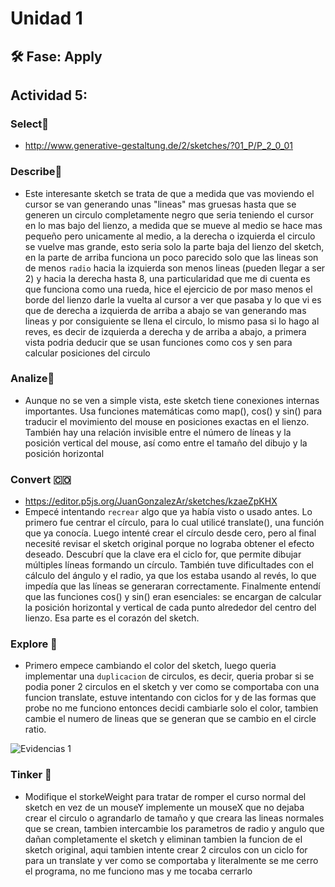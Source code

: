 # Unidad 1

## 🛠 Fase: Apply
## Actividad 5:
### Select🔨
- http://www.generative-gestaltung.de/2/sketches/?01_P/P_2_0_01

### Describe📝
- Este interesante sketch se trata de que a medida que vas moviendo el cursor se van generando unas "lineas" mas gruesas hasta que se generen un circulo completamente negro que seria teniendo el cursor en lo mas bajo del lienzo, a medida que se mueve al medio se hace mas pequeño pero unicamente al medio, a la derecha o izquierda el circulo se vuelve mas grande, esto seria solo la parte baja del lienzo del sketch, en la parte de arriba funciona un poco parecido solo que las lineas son de menos `radio` hacia la izquierda son menos lineas (pueden llegar a ser 2) y hacia la derecha hasta 8, una particularidad que me di cuenta es que funciona como una rueda, hice el ejercicio de por maso menos el borde del lienzo darle la vuelta al cursor a ver que pasaba y lo que vi es que de derecha a izquierda de arriba a abajo se van generando mas lineas y por consiguiente se llena el circulo, lo mismo pasa si lo hago al reves, es decir de izquierda a derecha y de arriba a abajo, a primera vista podria deducir que se usan funciones como cos y sen para calcular posiciones del circulo

### Analize🤔
- Aunque no se ven a simple vista, este sketch tiene conexiones internas importantes. Usa funciones matemáticas como map(), cos() y sin() para traducir el movimiento del mouse en posiciones exactas en el lienzo. También hay una relación invisible entre el número de líneas y la posición vertical del mouse, así como entre el tamaño del dibujo y la posición horizontal
### Convert 🇨🇴
- https://editor.p5js.org/JuanGonzalezAr/sketches/kzaeZpKHX
- Empecé intentando `recrear` algo que ya había visto o usado antes. Lo primero fue centrar el círculo, para lo cual utilicé translate(), una función que ya conocía. Luego intenté crear el círculo desde cero, pero al final necesité revisar el sketch original porque no lograba obtener el efecto deseado. Descubrí que la clave era el ciclo for, que permite dibujar múltiples líneas formando un círculo. También tuve dificultades con el cálculo del ángulo y el radio, ya que los estaba usando al revés, lo que impedía que las líneas se generaran correctamente. Finalmente entendí que las funciones cos() y sin() eran esenciales: se encargan de calcular la posición horizontal y vertical de cada punto alrededor del centro del lienzo. Esa parte es el corazón del sketch.
### Explore 📱
- Primero empece cambiando el color del sketch, luego queria implementar una `duplicacion` de circulos, es decir, queria probar si se podia poner 2 circulos en el sketch y ver como se comportaba con una funcion translate, estuve intentando con ciclos for y de las formas que probe no me funciono entonces decidi cambiarle solo el color, tambien cambie el numero de lineas que se generan que se cambio en el circle ratio.

![Evidencias 1](evvidencias1.png)

### Tinker 🤔
- Modifique el storkeWeight para tratar de romper el curso normal del sketch en vez de un mouseY implemente un mouseX que no dejaba crear el circulo o agrandarlo de tamaño y que creara las lineas normales que se crean, tambien intercambie los parametros de radio y angulo que dañan completamente el sketch y eliminan tambien la funcion de el sketch original, aqui tambien intente crear 2 circulos con un ciclo for para un translate y ver como se comportaba y literalmente se me cerro el programa, no me funciono mas y me tocaba cerrarlo






